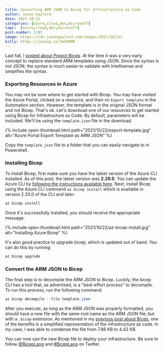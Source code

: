```yaml
---
title: Converting ARM JSON to Bicep for Infrastructure as Code
author: Jason Gaylord
date: 2021-10-22
categories: [azure,cloud,dev,microsoft]
tags:  [azure,cloud,dev,microsoft]
post-number: 1197
image: https://cdn.jasongaylord.com/images/2021/10/22/
bitly: https://jasong.us/3mZHHM0
---
```


Last fall, I [posted about Project Bicep](https://jasong.us/35G3O39). At the time it was a very early concept to replace standard ARM templates using JSON. Since the syntax is not JSON, the syntax is much easier to validate with Intellisense and simplifies the syntax.

### Exporting Resources in Azure
You may not be sure where to get started with Bicep. You may have visited the Azure Portal, clicked on a resource, and then on `Export template` in the Automation section. However, the template is in the original JSON format and not Bicep. That's ok. Let's download one of our resources to get started using Bicep for Infrastructure as Code. By default, parameters will be included. We'll be using the `template.json` file in the download.

{% include open-thumbnail.html path="2021/10/22/export-template.jpg" alt="Azure Portal Export Template as ARM JSON" %}

Copy the `template.json` file to a folder that you can easily navigate to in Powershell.

### Installing Bicep
To install Bicep, first make sure you have the latest version of the Azure CLI installed. As of this post, the latest version was **2.29.0**. You can update the Azure CLI by [following the instructions available here](https://jasong.us/3AJIKVe). Next, install Bicep using the Azure CLI command `az bicep install` which is available in version 2.20.0 of the CLI and later:

```powershell
az bicep install
```
Once it's successfully installed, you should receive the appropriate message:

{% include open-thumbnail.html path="2021/10/22/az-bicep-install.jpg" alt="Installing Azure Bicep" %}

It's also good practice to upgrade bicep, which is updated out of band. You can do this by running:

```powershell
az bicep upgrade
```
### Convert the ARM JSON to Bicep
The final step is to decompile the ARM JSON to Bicep. Luckily, the bicep CLI has a tool that, as advertised, is a "best-effort process" to decompile. To run this process, run the following command:

```powershell
az bicep decompile --file template.json
```

After you execute, as long as the ARM JSON was properly formatted, you should have a new file with the same root name as the ARM JSON file, but with a `.bicep` extension. As mentioned in my [previous post about Bicep](https://jasong.us/35G3O39), one of the benefits is a simplified representation of the infrastructure as code. In my case, I was able to condense the file from 7.86 KB to 4.42 KB. 

You can now use the new Bicep file to deploy your infrastructure. Be sure to follow [@BicepLang](https://jasong.us/3imE8Mr) and [#BicepLang](https://jasong.us/3hrx0Nb) on Twitter.